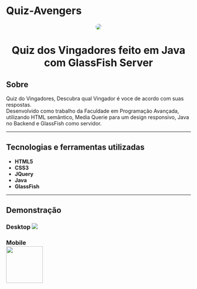 # Quiz-Avengers

<p align="center">
    <img src="https://media.giphy.com/media/1XyQ8Zq1CqkZ8ri02R/giphy.gif" style="border-radius: 20px;margin: 0 auto;" />
    <h1 align="center">Quiz dos Vingadores feito em Java com GlassFish Server</h1>
</p>




## Sobre   
Quiz do Vingadores, Descubra qual Vingador é voce de acordo com suas respostas.  
Desenvolvido como trabalho da Faculdade em Programação Avançada, utilizando HTML semântico, Media Querie para um design responsivo, Java no Backend e GlassFish como servidor.

---

## Tecnologias e ferramentas utilizadas
- **HTML5**
- **CSS3**
- **JQuery**
- **Java**
- **GlassFish**

---

## Demonstração
<h3>
Desktop  

<img src="https://i.imgur.com/QV3veeV.png"/>
</h3>


<h3>
Mobile  <br>   
   
<img src="https://i.imgur.com/Oyv8EB9.png" width="100"/>
</h3>

